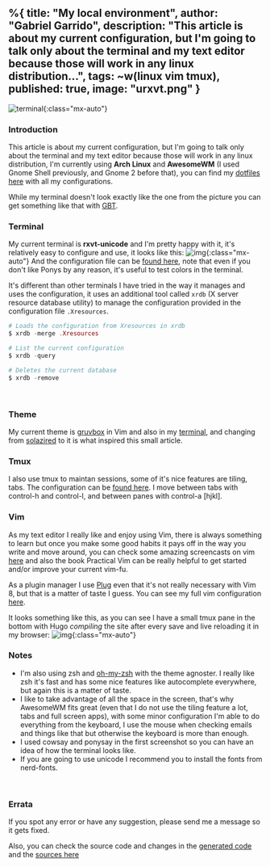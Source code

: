 %{
  title: "My local environment",
  author: "Gabriel Garrido",
  description: "This article is about my current configuration, but I'm going to talk only about the terminal and my text editor because those will work in any linux distribution...",
  tags: ~w(linux vim tmux),
  published: true,
  image: "urxvt.png"
}
---

![terminal](/images/terminal.png"){:class="mx-auto"}

### Introduction
This article is about my current configuration, but I'm going to talk only about the terminal and my text editor because those will work in any linux distribution, I'm currently using **Arch Linux** and **AwesomeWM** (I used Gnome Shell previously, and Gnome 2 before that), you can find my [dotfiles here](https://github.com/kainlite/dotfiles) with all my configurations.
<br />

While my terminal doesn't look exactly like the one from the picture you can get something like that with [GBT](https://github.com/jtyr/gbt).
<br />

### Terminal
My current terminal is **rxvt-unicode** and I'm pretty happy with it, it's relatively easy to configure and use, it looks like this:
![img](/images/urxvt.png){:class="mx-auto"}
And the configuration file can be [found here](https://github.com/kainlite/dotfiles/blob/master/.Xresources), note that even if you don't like Ponys by any reason, it's useful to test colors in the terminal.
<br />

It's different than other terminals I have tried in the way it manages and uses the configuration, it uses an additional tool called `xrdb` (X server resource database utility) to manage the configuration provided in the configuration file `.Xresources`.
```elixir
# Loads the configuration from Xresources in xrdb
$ xrdb -merge .Xresources

# List the current configuration
$ xrdb -query

# Deletes the current database
$ xrdb -remove
```
<br />


### Theme
My current theme is [gruvbox](https://github.com/morhetz/gruvbox) in Vim and also in my [terminal](https://github.com/morhetz/gruvbox-contrib/blob/master/xresources/gruvbox-dark.xresources), and changing from [solazired](https://ethanschoonover.com/solarized/) to it is what inspired this small article.
<br />

### Tmux
I also use tmux to maintan sessions, some of it's nice features are tiling, tabs. The configuration can be [found here](https://github.com/kainlite/dotfiles/blob/master/.tmux.conf). I move between tabs with control-h and control-l, and between panes with control-a [hjkl].
<br />

### Vim
As my text editor I really like and enjoy using Vim, there is always something to learn but once you make some good habits it pays off in the way you write and move around, you can check some amazing screencasts on vim [here](http://vimcasts.org/) and also the book Practical Vim can be really helpful to get started and/or improve your current vim-fu.
<br />

As a plugin manager I use [Plug](https://github.com/kainlite/dotfiles/blob/master/.vimrc.bundles) even that it's not really necessary with Vim 8, but that is a matter of taste I guess. You can see my full vim configuration [here](https://github.com/kainlite/dotfiles/blob/master/.vimrc).
<br />

It looks something like this, as you can see I have a small tmux pane in the bottom with Hugo _compiling_ the site after every save and live reloading it in my browser:
![img](/images/vim.png){:class="mx-auto"}
<br />

### Notes
* I'm also using zsh and [oh-my-zsh](https://ohmyz.sh/) with the theme agnoster. I really like zsh it's fast and has some nice features like autocomplete everywhere, but again this is a matter of taste.
* I like to take advantage of all the space in the screen, that's why AwesomeWM fits great (even that I do not use the tiling feature a lot, tabs and full screen apps), with some minor configuration I'm able to do everything from the keyboard, I use the mouse when checking emails and things like that but otherwise the keyboard is more than enough.
* I used cowsay and ponysay in the first screenshot so you can have an idea of how the terminal looks like.
* If you are going to use unicode I recommend you to install the fonts from nerd-fonts.
<br />

### Errata
If you spot any error or have any suggestion, please send me a message so it gets fixed.

Also, you can check the source code and changes in the [generated code](https://github.com/kainlite/kainlite.github.io) and the [sources here](https://github.com/kainlite/blog)

<br />
